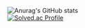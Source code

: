 ![Anurag's GitHub stats](https://github-readme-stats.vercel.app/api?username=meangsung&show_icons=true&theme=radical)
<br>
[![Solved.ac Profile](http://mazassumnida.wtf/api/v2/generate_badge?boj=yi12277176)](https://solved.ac/yi12277176/)
<br>

